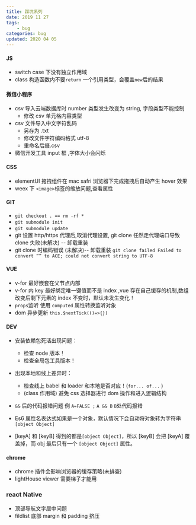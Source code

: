 ```yaml
---
title: 踩坑系列
date: 2019 11 27
tags:
    - bug
categories: bug
updated: 2020 04 05
---
```


#### JS

-   switch case 下没有独立作用域
-   class 构造函数内不要`return` 一个引用类型，会覆盖`new`后的结果

#### 微信小程序

-   csv 导入云端数据库时 number 类型发生改变为 string, 字段类型不能控制
    -   修改 csv 单元格内容类型
-   csv 文件导入中文字符乱码
    -   另存为 .txt
    -   修改文件字符编码格式 utf-8
    -   重命名后缀.csv
-   微信开发工具 input 框 ,字体大小会闪烁

#### CSS

-   elementUI 拖拽组件在 mac safri 浏览器下完成拖拽后自动产生 hover 效果
-   weex 下 `<image>`标签的缩放问题,查看属性

#### GIT

-   `git checkout . == rm -rf *`
-   `git submodule init`
-   `git submodule update`
-   git 设置 http/https 代理后,取消代理设置, git clone 任然走代理端口导致 clone 失败(未解决) -- 卸载重装
-   git clone 时编码错误 (未解决)-- 卸载重装
    `git clone failed Failed to convert “” to ACE; could not convert string to UTF-8`

#### VUE

-   v-for 最好嵌套在父节点内部
-   v-for 内 key 最好绑定唯一键值而不是 index ,vue 存在自己缓存的机制,数组改变后剩下元素的 index 不变时，默认未发生变化！
-   `props`监听 使用 `computed` 属性转换监听对象
-   dom 异步更新 `this.$nextTick(()=>{})`

#### DEV

-   安装依赖包死活出现问题：
    -   检查 node 版本！
    -   检查全局包工具版本！
-   出现本地和线上差异时：
    -   检查线上 babel 和 loader 和本地是否对应！(`for... of...` )
    -   (class 作用域) 避免 css 选择器进行 dom 操作和进入逻辑结构
-   `&&` 后的代码报错问题 例 `A=FALSE ;` `A && B` `B`处代码报错

-   Es6 属性名表达式如果是一个对象，默认情况下会自动将对象转为字符串 `[object Object]`
-   [keyA] 和 [keyB] 得到的都是`[object Object]`，所以 [keyB] 会把 [keyA] 覆盖掉，而 obj 最后只有一个
    `[object Object]` 属性。

#### chrome

-   chrome 插件会影响浏览器的缓存策略(未排查)
-   lightHouse viewer 需要梯子才能用

### react Native

-   顶部导航文字居中问题
-   fildlist 底部 margin 和 padding 挤压
